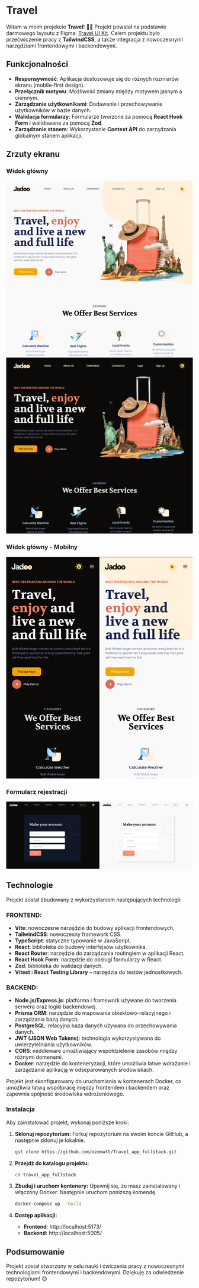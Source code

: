 # Travel

Witam w moim projekcie **Travel**! 🎒✨ Projekt powstał na podstawie darmowego layoutu z Figma: [Travel UI Kit](https://www.figma.com/community/file/993910904620677970). Celem projektu było przećwiczenie pracy z **TailwindCSS**, a także integracja z nowoczesnymi narzędziami frontendowymi i backendowymi.

## Funkcjonalności

- **Responsywność**: Aplikacja dostosowuje się do różnych rozmiarów ekranu (mobile-first design).
- **Przełącznik motywu**: Możliwość zmiany między motywem jasnym a ciemnym.
- **Zarządzanie użytkownikami**: Dodawanie i przechowywanie użytkowników w bazie danych.
- **Walidacja formularzy**: Formularze tworzone za pomocą **React Hook Form** i walidowane za pomocą **Zod**.
- **Zarządzanie stanem**: Wykorzystanie **Context API** do zarządzania globalnym stanem aplikacji.

## Zrzuty ekranu

### Widok główny

![Widok główny - motyw jasny](./screenshots/Main_light.png)
![Widok główny - motyw ciemny](./screenshots/Main_dark.png)

### Widok główny - Mobilny

![Widok główny - mobilny](./screenshots/Mobile-view_both-Theme.png)

### Formularz rejestracji

![Formularz rejestracji - motyw jasny](./screenshots/SignUp-bothTheme.png)

## Technologie

Projekt został zbudowany z wykorzystaniem następujących technologii:

### FRONTEND:

- **Vite**: nowoczesne narzędzie do budowy aplikacji frontendowych.
- **TailwindCSS**: nowoczesny framework CSS.
- **TypeScript**: statyczne typowanie w JavaScript.
- **React**: biblioteka do budowy interfejsów użytkownika.
- **React Router**: narzędzie do zarządzania routingiem w aplikacji React.
- **React Hook Form**: narzędzie do obsługi formularzy w React.
- **Zod**: biblioteka do walidacji danych.
- **Vitest** i **React Testing Library** – narzędzia do testów jednostkowych.

### BACKEND:

- **Node.js/Express.js**: platforma i framework używane do tworzenia serwera oraz logiki backendowej.
- **Prisma ORM**: narzędzie do mapowania obiektowo-relacyjnego i zarządzania bazą danych.
- **PostgreSQL**: relacyjna baza danych używana do przechowywania danych.
- **JWT (JSON Web Tokens)**: technologia wykorzystywana do uwierzytelniania użytkowników.
- **CORS**: middleware umożliwiający współdzielenie zasobów między różnymi domenami.
- **Docker**: narzędzie do konteneryzacji, które umożliwia łatwe wdrażanie i zarządzanie aplikacją w odseparowanych środowiskach.

Projekt jest skonfigurowany do uruchamiania w kontenerach Docker, co umożliwia łatwą współpracę między frontendem i backendem oraz zapewnia spójność środowiska wdrożeniowego.


### Instalacja

Aby zainstalować projekt, wykonaj poniższe kroki:


1. **Sklonuj repozytorium:**
   Forkuj repozytorium na swoim koncie GitHub, a następnie sklonuj je lokalnie.
   ```sh
   git clone https://github.com/ozematt/Travel_app_fullstack.git
   ```
2. **Przejdź do katalogu projektu:**
   ```sh
   cd Travel_app_fullstack
   ```
3. **Zbuduj i uruchom kontenery:**
   Upewnij się, że masz zainstalowany i włączony Docker. Następnie uruchom poniższą komendę.
   ```sh
   docker-compose up --build
   ```

5. **Dostęp aplikacji:**
   - **Frontend**: http://localhost:5173/
   - **Backend**: http://localhost:5005/

## Podsumowanie

Projekt został stworzony w celu nauki i ćwiczenia pracy z nowoczesnymi technologiami frontendowymi i backendowymi. Dziękuję za odwiedzenie repozytorium! 😊
